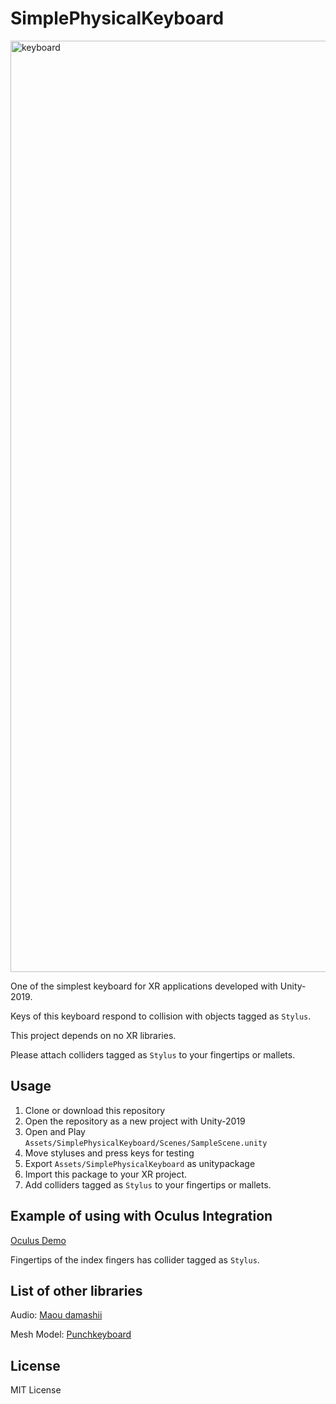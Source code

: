# SimplePhysicalKeyboard

<img width="1490" alt="keyboard" src="https://user-images.githubusercontent.com/14128408/72953687-4a2ecc80-3dd9-11ea-8f8c-52e12c9c3b91.png">

One of the simplest keyboard for XR applications developed with Unity-2019. 

Keys of this keyboard respond to collision with objects tagged as `Stylus`. 

This project depends on no XR libraries. 

Please attach colliders tagged as `Stylus` to your fingertips or mallets. 


## Usage 

1. Clone or download this repository
1. Open the repository as a new project with Unity-2019
1. Open and Play `Assets/SimplePhysicalKeyboard/Scenes/SampleScene.unity`
1. Move styluses and press keys for testing
1. Export `Assets/SimplePhysicalKeyboard` as unitypackage
1. Import this package to your XR project.
1. Add colliders tagged as `Stylus` to your fingertips or mallets. 

## Example of using with Oculus Integration

[Oculus Demo](https://twitter.com/botamochi6277/status/1219580594020990980)

Fingertips of the index fingers has collider tagged as `Stylus`. 

## List of other libraries

Audio: [Maou damashii](https://maoudamashii.jokersounds.com/)

Mesh Model: [Punchkeyboard](https://github.com/rjth/Punchkeyboard)

## License

MIT License
